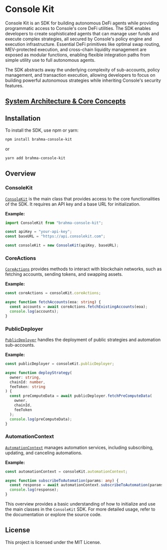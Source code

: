 # Console Kit

Console Kit is an SDK for building autonomous DeFi agents while providing programmatic access to Console's core DeFi utilities. The SDK enables developers to create sophisticated agents that can manage user funds and execute complex strategies, all secured by Console's policy engine and execution infrastructure. Essential DeFi primitives like optimal swap routing, MEV-protected execution, and cross-chain liquidity management are exposed as modular functions, enabling flexible integration paths from simple utility use to full autonomous agents.

The SDK abstracts away the underlying complexity of sub-accounts, policy management, and transaction execution, allowing developers to focus on building powerful autonomous strategies while inheriting Console's security features.

## [System Architecture & Core Concepts](./docs/introduction.md)

## Installation

To install the SDK, use npm or yarn:

```sh
npm install brahma-console-kit
```

or

```sh
yarn add brahma-console-kit
```

## Overview

### ConsoleKit

[`ConsoleKit`](./src/kit.ts) is the main class that provides access to the core functionalities of the SDK. It requires an API key and a base URL for initialization.

**Example:**

```typescript
import ConsoleKit from "brahma-console-kit";

const apiKey = "your-api-key";
const baseURL = "https://api.consolekit.com";

const consoleKit = new ConsoleKit(apiKey, baseURL);
```

### CoreActions

[`CoreActions`](./src/helpers/CoreActions/index.ts) provides methods to interact with blockchain networks, such as fetching accounts, sending tokens, and swapping assets.

**Example:**

```typescript
const coreActions = consoleKit.coreActions;

async function fetchAccounts(eoa: string) {
  const accounts = await coreActions.fetchExistingAccounts(eoa);
  console.log(accounts);
}
```

### PublicDeployer

[`PublicDeployer`](./src/helpers/PublicDeployer/index.ts) handles the deployment of public strategies and automation sub-accounts.

**Example:**

```typescript
const publicDeployer = consoleKit.publicDeployer;

async function deployStrategy(
  owner: string,
  chainId: number,
  feeToken: string
) {
  const preComputeData = await publicDeployer.fetchPreComputeData(
    owner,
    chainId,
    feeToken
  );
  console.log(preComputeData);
}
```

### AutomationContext

[`AutomationContext`](./src/helpers/AutomationContext/index.ts) manages automation services, including subscribing, updating, and canceling automations.

**Example:**

```typescript
const automationContext = consoleKit.automationContext;

async function subscribeToAutomation(params: any) {
  const response = await automationContext.subscribeToAutomation(params);
  console.log(response);
}
```

This overview provides a basic understanding of how to initialize and use the main classes in the `ConsoleKit` SDK. For more detailed usage, refer to the documentation or explore the source code.

## License

This project is licensed under the MIT License.

